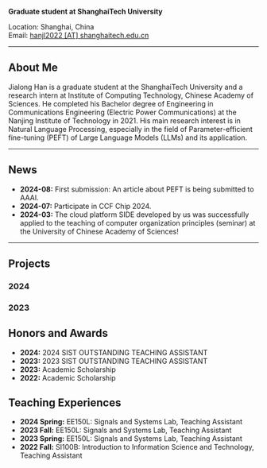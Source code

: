 **Graduate student at ShanghaiTech University**

Location: Shanghai, China  
Email: [hanjl2022 [AT] shanghaitech.edu.cn](hanjl2022@shanghaitech.edu.cn)  

---

## About Me

Jialong Han is a graduate student at the ShanghaiTech University and a research intern at Institute of Computing Technology, Chinese Academy of Sciences. He completed his Bachelor degree of Engineering in Communications Engineering (Electric Power Communications) at the Nanjing Institute of Technology in 2021. His main research interest is in Natural Language Processing, especially in the field of Parameter-efficient fine-tuning (PEFT) of Large Language Models (LLMs) and its application.

---

## News

- **2024-08:** First submission: An article about PEFT is being submitted to AAAI.
- **2024-07:** Participate in CCF Chip 2024.
- **2024-03:** The cloud platform SIDE developed by us was successfully applied to the teaching of computer organization principles (seminar) at the University of Chinese Academy of Sciences!

---

## Projects

### 2024


### 2023


## Honors and Awards

- **2024:**  2024 SIST OUTSTANDING TEACHING ASSISTANT
- **2023:**  2023 SIST OUTSTANDING TEACHING ASSISTANT
- **2023:** Academic Scholarship
- **2022:** Academic Scholarship

## Teaching Experiences
- **2024 Spring:** EE150L: Signals and Systems Lab, Teaching Assistant
- **2023 Fall:** EE150L: Signals and Systems Lab, Teaching Assistant
- **2023 Spring:** EE150L: Signals and Systems Lab, Teaching Assistant
- **2022 Fall:** SI100B: Introduction to Information Science and Technology, Teaching Assistant
